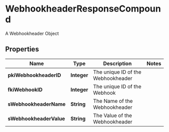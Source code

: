 

# WebhookheaderResponseCompound

A Webhookheader Object

## Properties

| Name | Type | Description | Notes |
|------------ | ------------- | ------------- | -------------|
|**pkiWebhookheaderID** | **Integer** | The unique ID of the Webhookheader |  |
|**fkiWebhookID** | **Integer** | The unique ID of the Webhook |  |
|**sWebhookheaderName** | **String** | The Name of the Webhookheader |  |
|**sWebhookheaderValue** | **String** | The Value of the Webhookheader |  |



